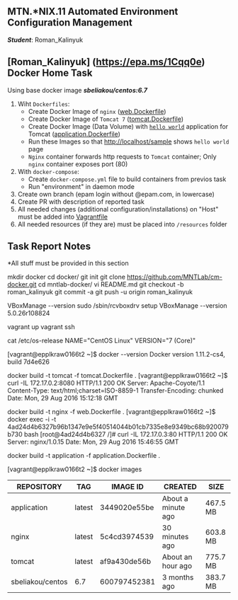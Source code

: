 MTN.*NIX.11 Automated Environment Configuration Management
---

***Student***: Roman_Kalinyuk

[Roman_Kalinyuk] (https://epa.ms/1Cqq0e) Docker Home Task
---

Using base docker image ***sbeliakou/centos:6.7***

1. Wiht ```Dockerfiles```:
    - Create Docker Image of ```nginx``` ([web.Dockerfile](/web.Dockerfile))
    - Create Docker Image of ```Tomcat 7``` ([tomcat.Dockerfile](/tomcat.Dockerfile))
    - Create Docker Image (Data Volume) with [```hello world```](https://tomcat.apache.org/tomcat-7.0-doc/appdev/sample/sample.war) application for Tomcat ([application.Dockerfile](application.Dockerfile))
    - Run these Images so that [http://localhost/sample](http://localhost/sample) shows ```hello world``` page
    - ```Nginx``` container forwards http requests to ```Tomcat``` container; Only ```nginx``` container exposes port (80)
2. With ```docker-compose```:
    - Create ```docker-compose.yml``` file to build containers from previos task
    - Run "environment" in daemon mode
3. Create own branch (epam login without @epam.com, in lowercase)
4. Create PR with description of reported task
5. All needed changes (additional configuration/installations) on "Host" must be added into [Vagrantfile](/Vagrantfile)
6. All needed resources (if they are) must be placed into ```/resources``` folder

Task Report Notes
---
*All stuff must be provided in this section

mkdir docker
cd docker/
git init
git clone https://github.com/MNTLab/cm-docker.git
cd mntlab-docker/
vi README.md 
git checkout -b roman_kalinyuk
git commit -a
git push -u origin roman_kalinyuk

VBoxManage --version
sudo /sbin/rcvboxdrv setup
VBoxManage --version
5.0.26r108824

vagrant up
vagrant ssh

cat /etc/os-release 
NAME="CentOS Linux"
VERSION="7 (Core)"

[vagrant@epplkraw0166t2 ~]$ docker --version
Docker version 1.11.2-cs4, build 7d4e626

docker build -t tomcat -f tomcat.Dockerfile .
[vagrant@epplkraw0166t2 ~]$ curl -IL 172.17.0.2:8080
HTTP/1.1 200 OK
Server: Apache-Coyote/1.1
Content-Type: text/html;charset=ISO-8859-1
Transfer-Encoding: chunked
Date: Mon, 29 Aug 2016 15:12:18 GMT


docker build -t nginx -f web.Dockerfile .
[vagrant@epplkraw0166t2 ~]$ docker exec -i -t 4ad24d4b6327b96b1347e9e5f40514044b01cb7335e8e9349bc68b920079b730 bash
[root@4ad24d4b6327 /]# curl -IL 172.17.0.3:80
HTTP/1.1 200 OK
Server: nginx/1.0.15
Date: Mon, 29 Aug 2016 15:46:55 GMT

docker build -t application -f application.Dockerfile .


[vagrant@epplkraw0166t2 ~]$ docker images

REPOSITORY        | TAG              | IMAGE ID           | CREATED             | SIZE
------------------|------------------|--------------------|---------------------|-------
application       | latest           | 3449020e55be       | About a minute ago  | 467.5 MB
nginx             | latest           | 5c4cd3974539       | 30 minutes ago      | 603.8 MB
tomcat            | latest           | af9a430de56b       | About an hour ago   | 775.7 MB
sbeliakou/centos  | 6.7              | 600797452381       | 3 months ago        | 383.7 MB

